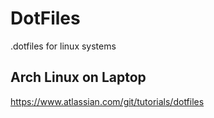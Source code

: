 # DotFiles
.dotfiles for linux systems

## Arch Linux on Laptop

https://www.atlassian.com/git/tutorials/dotfiles
